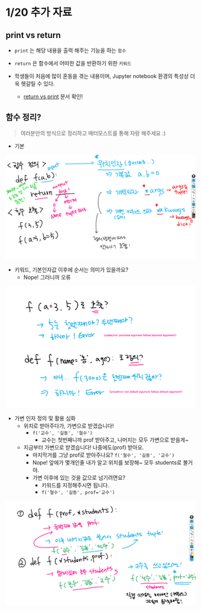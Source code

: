 # 1/20 추가 자료

## print vs return

* `print` 는 해당 내용을 출력 해주는 기능을 하는 `함수`
* `return` 은 함수에서 어떠한 값을 반환하기 위한 `키워드`

* 학생들이 처음에 많이 혼동을 겪는 내용이며, Jupyter notebook 환경의 특성상 더욱 헷갈릴 수 있다.
  * [return vs print](https://bit.ly/05-document) 문서 확인!

## 함수 정리?

> 여러분만의 방식으로 정리하고 매터모스트를 통해 자랑 해주세요 :) 

* 기본

![함수정리](md-images/%ED%95%A8%EC%88%98%EC%A0%95%EB%A6%AC.png)

* 키워드, 기본인자값 이후에 순서는 의미가 있을까요?
  * Nope! 그러니까 오류

![함수정리2](md-images/%ED%95%A8%EC%88%98%EC%A0%95%EB%A6%AC2.png)

* 가변 인자 정의 및 활용 심화
  * 위치로 받아주다가, 가변으로 받겠습니다!
    * `f('교수', '길동', '철수')`
      * 교수는 첫번째니까 prof 받아주고, 나머지는 모두 가변으로 받을게~
  * 지금부터 가변으로 받겠습니다! 나중에도(prof) 받아요.
    *  마지막거를 그냥 prof로 받아주나요? `f('철수', '길동', '교수')`
      * Nope! 앞에가 몇개인줄 내가 알고 위치를 보장해~ 모두 students로 볼거야.
    * 가변 이후에 있는 것을 값으로 넘기려면요? 
      * 키워드를 지정해주시면 됩니다.
      * `f('철수', '길동', prof='교수')`

![함수정리3](md-images/%ED%95%A8%EC%88%98%EC%A0%95%EB%A6%AC3.png)